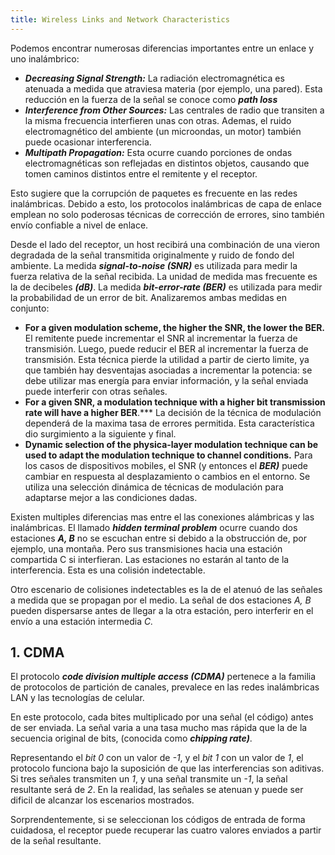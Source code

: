```yaml
---
title: Wireless Links and Network Characteristics
---
```


Podemos encontrar numerosas diferencias importantes entre un enlace y uno inalámbrico:

- ***Decreasing Signal Strength:*** La radiación electromagnética es atenuada a medida que atraviesa materia (por ejemplo, una pared). Esta reducción en la fuerza de la señal se conoce como ***path loss***
- ***Interference from Other Sources:*** Las centrales de radio que transiten a la misma frecuencia interfieren unas con otras. Ademas, el ruido electromagnético del ambiente (un microondas, un motor) también puede ocasionar interferencia.
- ***Multipath Propagation:*** Esta ocurre cuando porciones de ondas electromagnéticas son reflejadas en distintos objetos, causando que tomen caminos distintos entre el remitente y el receptor.

Esto sugiere que la corrupción de paquetes es frecuente en las redes inalámbricas. Debido a esto, los protocolos inalámbricas de capa de enlace emplean no solo poderosas técnicas de corrección de errores, sino también envío confiable a nivel de enlace.

Desde el lado del receptor, un host recibirá una combinación de una vieron degradada de la señal transmitida originalmente y ruido de fondo del ambiente. La medida ***signal-to-noise (SNR)*** es utilizada para medir la fuerza relativa de la señal recibida. La unidad de medida mas frecuente es la de decibeles ***(dB)***. La medida ***bit-error-rate (BER)*** es utilizada para medir la probabilidad de un error de bit. Analizaremos ambas medidas en conjunto:

- **For a given modulation scheme, the higher the SNR, the lower the BER.** El remitente puede incrementar el SNR al incrementar la fuerza de transmisión. Luego, puede reducir el BER al incrementar la fuerza de transmisión. Esta técnica pierde la utilidad a partir de cierto limite, ya que también hay desventajas asociadas a incrementar la potencia: se debe utilizar mas energía para enviar información, y la señal enviada puede interferir con otras señales.
- **For a given SNR, a modulation technique with a higher bit transmission rate will have a higher BER**.*** La decisión de la técnica de modulación dependerá de la maxima tasa de errores permitida. Esta característica dio surgimiento a la siguiente y final.
- **Dynamic selection of the physica-layer modulation technique can be used to adapt the modulation technique to channel conditions.** Para los casos de dispositivos mobiles, el SNR (y entonces el ***BER)*** puede cambiar en respuesta al desplazamiento o cambios en el entorno. Se utiliza una selección dinámica de técnicas de modulación para adaptarse mejor a las condiciones dadas.

Existen multiples diferencias mas entre el las conexiones alámbricas y las inalámbricas. El llamado ***hidden terminal problem*** ocurre cuando dos estaciones ***A, B*** no se escuchan entre si debido a la obstrucción de, por ejemplo, una montaña. Pero sus transmisiones hacia una estación compartida C si interfieran. Las estaciones no estarán al tanto de la interferencia. Esta es una colisión indetectable.

Otro escenario de colisiones indetectables es la de el atenuó de las señales a medida que se propagan por el medio. La señal de dos estaciones *A, B* pueden dispersarse antes de llegar a la otra estación, pero interferir en el envío a una estación intermedia *C.*

## 1. CDMA

El protocolo ***code division multiple access (CDMA)*** pertenece a la familia de protocolos de partición de canales, prevalece en las redes inalámbricas LAN y las tecnologías de celular.

En este protocolo, cada bites multiplicado por una señal (el código) antes de ser enviada. La señal varia a una tasa mucho mas rápida que la de la secuencia original de bits, (conocida como ***chipping rate)***.

Representando el *bit 0* con un valor de *-1*, y el *bit 1* con un valor de *1*, el protocolo funciona bajo la suposición de que las interferencias son aditivas. Si tres señales transmiten un *1*, y una señal transmite un *-1*, la señal resultante será de *2*. En la realidad, las señales se atenuan y puede ser dificil de alcanzar los escenarios mostrados.

Sorprendentemente, si se seleccionan los códigos de entrada de forma cuidadosa, el receptor puede recuperar las cuatro valores enviados a partir de la señal resultante.
